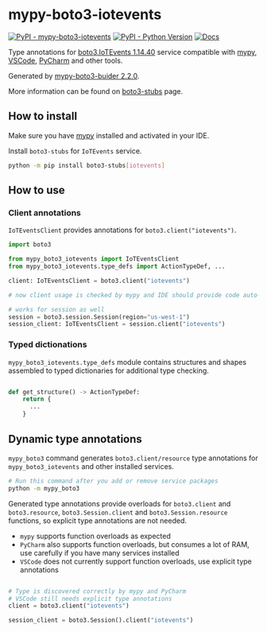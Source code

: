 # mypy-boto3-iotevents

[![PyPI - mypy-boto3-iotevents](https://img.shields.io/pypi/v/mypy-boto3-iotevents.svg?color=blue)](https://pypi.org/project/mypy-boto3-iotevents)
[![PyPI - Python Version](https://img.shields.io/pypi/pyversions/mypy-boto3-iotevents.svg?color=blue)](https://pypi.org/project/mypy-boto3-iotevents)
[![Docs](https://img.shields.io/readthedocs/mypy-boto3-builder.svg?color=blue)](https://mypy-boto3-builder.readthedocs.io/)

Type annotations for
[boto3.IoTEvents 1.14.40](https://boto3.amazonaws.com/v1/documentation/api/1.14.40/reference/services/iotevents.html#IoTEvents) service
compatible with [mypy](https://github.com/python/mypy), [VSCode](https://code.visualstudio.com/),
[PyCharm](https://www.jetbrains.com/pycharm/) and other tools.

Generated by [mypy-boto3-buider 2.2.0](https://github.com/vemel/mypy_boto3_builder).

More information can be found on [boto3-stubs](https://pypi.org/project/boto3-stubs/) page.

## How to install

Make sure you have [mypy](https://github.com/python/mypy) installed and activated in your IDE.

Install `boto3-stubs` for `IoTEvents` service.

```bash
python -m pip install boto3-stubs[iotevents]
```

## How to use

### Client annotations

`IoTEventsClient` provides annotations for `boto3.client("iotevents")`.

```python
import boto3

from mypy_boto3_iotevents import IoTEventsClient
from mypy_boto3_iotevents.type_defs import ActionTypeDef, ...

client: IoTEventsClient = boto3.client("iotevents")

# now client usage is checked by mypy and IDE should provide code auto-complete

# works for session as well
session = boto3.session.Session(region="us-west-1")
session_client: IoTEventsClient = session.client("iotevents")
```








### Typed dictionations

`mypy_boto3_iotevents.type_defs` module contains structures and shapes assembled
to typed dictionaries for additional type checking.

```python

def get_structure() -> ActionTypeDef:
    return {
      ...
    }
```


## Dynamic type annotations

`mypy_boto3` command generates `boto3.client/resource` type annotations for
`mypy_boto3_iotevents` and other installed services.

```bash
# Run this command after you add or remove service packages
python -m mypy_boto3
```

Generated type annotations provide overloads for `boto3.client` and `boto3.resource`,
`boto3.Session.client` and `boto3.Session.resource` functions,
so explicit type annotations are not needed.

- `mypy` supports function overloads as expected
- `PyCharm` also supports function overloads, but consumes a lot of RAM, use carefully if you have many services installed
- `VSCode` does not currently support function overloads, use explicit type annotations

```python

# Type is discovered correctly by mypy and PyCharm
# VSCode still needs explicit type annotations
client = boto3.client("iotevents")

session_client = boto3.Session().client("iotevents")
```
